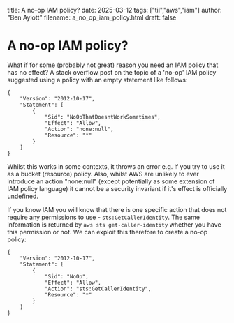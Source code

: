 title: A no-op IAM policy?
date: 2025-03-12
tags: ["til","aws","iam"]
author: "Ben Aylott"
filename: a_no_op_iam_policy.html
draft: false

# A no-op IAM policy?

What if for some (probably not great) reason you need an IAM policy that has no effect? A stack overflow post on the topic of a 'no-op' IAM policy suggested using a policy with an empty statement like follows:

```{ .json }
{
    "Version": "2012-10-17",
    "Statement": [
        {
            "Sid": "NoOpThatDoesntWorkSometimes",
            "Effect": "Allow",
            "Action": "none:null",
            "Resource": "*"
        }
    ]
}
```

Whilst this works in some contexts, it throws an error e.g. if you try to use it as a bucket (resource) policy. Also, whilst AWS are unlikely to ever introduce an action "none:null" (except potentially as some extension of IAM policy language) it cannot be a security invariant if it's effect is officially undefined.

If you know IAM you will know that there is one specific action that does not require any permissions to use - `sts:GetCallerIdentity`. The same information is returned by `aws sts get-caller-identity` whether you have this permission or not. We can exploit this therefore to create a no-op policy:

```{ .json }
{
    "Version": "2012-10-17",
    "Statement": [
        {
            "Sid": "NoOp",
            "Effect": "Allow",
            "Action": "sts:GetCallerIdentity",
            "Resource": "*"
        }
    ]
}
```
